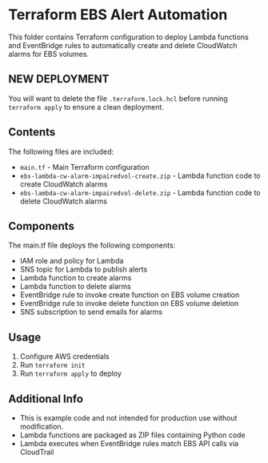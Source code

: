 # Terraform EBS Alert Automation

This folder contains Terraform configuration to deploy Lambda functions and EventBridge rules to automatically create and delete CloudWatch alarms for EBS volumes.

## NEW DEPLOYMENT

You will want to delete the file `.terraform.lock.hcl` before running `terraform apply` to ensure a clean deployment.

## Contents

The following files are included:

- `main.tf` - Main Terraform configuration
- `ebs-lambda-cw-alarm-impairedvol-create.zip` - Lambda function code to create CloudWatch alarms
- `ebs-lambda-cw-alarm-impairedvol-delete.zip` - Lambda function code to delete CloudWatch alarms

## Components

The main.tf file deploys the following components:

- IAM role and policy for Lambda
- SNS topic for Lambda to publish alerts
- Lambda function to create alarms
- Lambda function to delete alarms
- EventBridge rule to invoke create function on EBS volume creation
- EventBridge rule to invoke delete function on EBS volume deletion
- SNS subscription to send emails for alarms

## Usage

1. Configure AWS credentials
2. Run `terraform init`
3. Run `terraform apply` to deploy

## Additional Info

- This is example code and not intended for production use without modification.
- Lambda functions are packaged as ZIP files containing Python code
- Lambda executes when EventBridge rules match EBS API calls via CloudTrail
